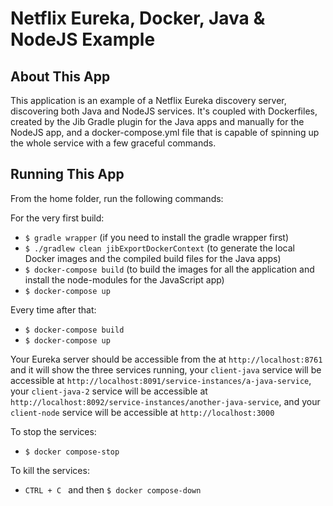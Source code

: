 # Netflix Eureka, Docker, Java & NodeJS Example

## About This App

This application is an example of a Netflix Eureka discovery server, discovering both Java and NodeJS services. It's coupled with Dockerfiles, created by the Jib Gradle plugin for the Java apps and manually for the NodeJS app, and a docker-compose.yml file that is capable of spinning up the whole service with a few graceful commands.

## Running This App

From the home folder, run the following commands:

For the very first build:
* ``` $ gradle wrapper ``` (if you need to install the gradle wrapper first)
* ``` $ ./gradlew clean jibExportDockerContext ``` (to generate the local Docker images and the compiled build files for the Java apps)
* ``` $ docker-compose build ``` (to build the images for all the application and install the node-modules for the JavaScript app)
* ``` $ docker-compose up ```

Every time after that:
* ``` $ docker-compose build ```
* ``` $ docker-compose up ```

Your Eureka server should be accessible from the  at `http://localhost:8761` and it will show the three services running, your `client-java` service will be accessible at `http://localhost:8091/service-instances/a-java-service`, your `client-java-2` service will be accessible at `http://localhost:8092/service-instances/another-java-service`, and your `client-node` service will be accessible at `http://localhost:3000`

To stop the services:
* ``` $ docker compose-stop ```

To kill the services:
* ``` CTRL + C  ``` and then ``` $ docker compose-down ```